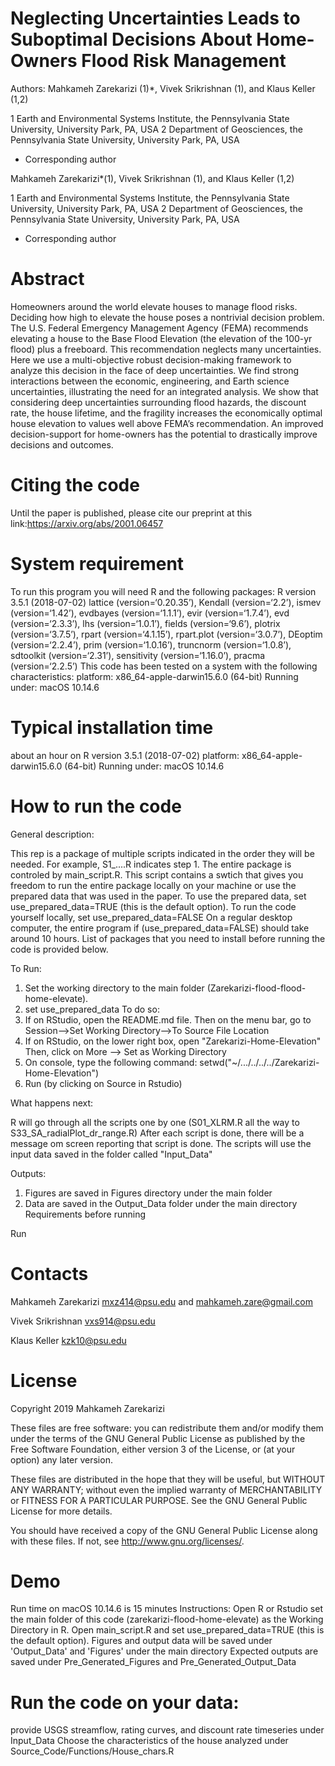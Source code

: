 # Neglecting Uncertainties Leads to Suboptimal Decisions About Home-Owners Flood Risk Management

Authors: Mahkameh Zarekarizi (1)*, Vivek Srikrishnan (1), and Klaus Keller (1,2)

1 Earth and Environmental Systems Institute, the Pennsylvania State University, University Park, PA, USA
2 Department of Geosciences, the Pennsylvania State University, University Park, PA, USA

* Corresponding author

Mahkameh Zarekarizi*(1), Vivek Srikrishnan (1), and Klaus Keller (1,2)

1 Earth and Environmental Systems Institute, the Pennsylvania State University, 
University Park, PA, USA
2 Department of Geosciences, the Pennsylvania State University, University Park, PA, USA

* Corresponding author 

# Abstract
Homeowners around the world elevate houses to manage flood risks. Deciding how high to elevate the house poses a nontrivial decision problem. The U.S. Federal Emergency Management Agency (FEMA) recommends elevating a house to the Base Flood Elevation (the elevation of the 100-yr flood) plus a freeboard. This recommendation neglects many uncertainties. Here we use a multi-objective robust decision-making framework to analyze this decision in the face of deep uncertainties. We find strong interactions between the economic, engineering, and Earth science uncertainties, illustrating the need for an integrated analysis. We show that considering deep uncertainties surrounding flood hazards, the discount rate, the house lifetime, and the fragility increases the economically optimal house elevation to values well above FEMA’s recommendation. An improved decision-support for home-owners has the potential to drastically improve decisions and outcomes. 

# Citing the code
Until the paper is published, please cite our preprint at this link:https://arxiv.org/abs/2001.06457  

# System requirement 
To run this program you will need R and the following packages: 
R version 3.5.1 (2018-07-02)
lattice (version=‘0.20.35’),
Kendall (version=‘2.2’),
ismev (version=‘1.42’),
evdbayes (version=‘1.1.1’),
evir (version=‘1.7.4’),
evd (version=‘2.3.3’),
lhs (version=‘1.0.1’),
fields (version=‘9.6’),
plotrix (version=‘3.7.5’),
rpart (version=‘4.1.15’),
rpart.plot (version=‘3.0.7’),
DEoptim (version=‘2.2.4’),
prim (version=‘1.0.16’),
truncnorm (version=‘1.0.8’),
sdtoolkit (version=‘2.31’),
sensitivity (version=‘1.16.0’),
pracma (version=‘2.2.5’)
This code has been tested on a system with the following characteristics:
platform: x86_64-apple-darwin15.6.0 (64-bit) 
Running under: macOS  10.14.6

# Typical installation time
about an hour on R version 3.5.1 (2018-07-02)
platform: x86_64-apple-darwin15.6.0 (64-bit) 
Running under: macOS  10.14.6

# How to run the code 
General description:

This rep is a package of multiple scripts indicated in the order they will be needed. For example, S1_....R indicates step 1.
The entire package is controled by main_script.R. This script contains a swtich that gives you freedom to run the entire package locally on your machine or use the prepared data that was used in the paper.
To use the prepared data, set use_prepared_data=TRUE (this is the default option). To run the code yourself locally, set use_prepared_data=FALSE
On a regular desktop computer, the entire program if (use_prepared_data=FALSE) should take around 10 hours.
List of packages that you need to install before running the code is provided below.

To Run:
1. Set the working directory to the main folder (Zarekarizi-flood-flood-home-elevate).
2. set use_prepared_data
To do so:
1. If on RStudio, open the README.md file. Then on the menu bar, go to
Session-->Set Working Directory-->To Source File Location
2. If on RStudio, on the lower right box, open "Zarekarizi-Home-Elevation"
Then, click on More --> Set as Working Directory
3. On console, type the following command:
setwd("~/.../../../../Zarekarizi-Home-Elevation")
4. Run (by clicking on Source in Rstudio)


What happens next:

R will go through all the scripts one by one (S01_XLRM.R all the way to  S33_SA_radialPlot_dr_range.R)
After each script is done, there will be a message om screen reporting that script is done.
The scripts will use the input data saved in the folder called "Input_Data"

Outputs:

1. Figures are saved in Figures directory under the main folder
2. Data are saved in the Output_Data folder under the main directory
Requirements before running

Run 

# Contacts 
Mahkameh Zarekarizi mxz414@psu.edu and mahkameh.zare@gmail.com

Vivek Srikrishnan vxs914@psu.edu

Klaus Keller kzk10@psu.edu

# License
Copyright 2019 Mahkameh Zarekarizi

These files are free software: you can redistribute them and/or modify them under the terms of the GNU General Public License as published by the Free Software Foundation, either version 3 of the License, or (at your option) any later version.

These files are distributed in the hope that they will be useful, but WITHOUT ANY WARRANTY; without even the implied warranty of MERCHANTABILITY or FITNESS FOR A PARTICULAR PURPOSE. See the GNU General Public License for more details.

You should have received a copy of the GNU General Public License along with these files. If not, see http://www.gnu.org/licenses/.
 
 # Demo
 Run time on macOS  10.14.6 is 15 minutes
 Instructions:
Open R or Rstudio
set the main folder of this code (zarekarizi-flood-home-elevate) as the Working Directory in R.
Open main_script.R and set use_prepared_data=TRUE (this is the default option). 
Figures and output data will be saved under 'Output_Data' and 'Figures' under the main directory
Expected outputs are saved under Pre_Generated_Figures and Pre_Generated_Output_Data

# Run the code on your data:
provide USGS streamflow, rating curves, and discount rate timeseries under Input_Data 
Choose the characteristics of the house analyzed under Source_Code/Functions/House_chars.R
